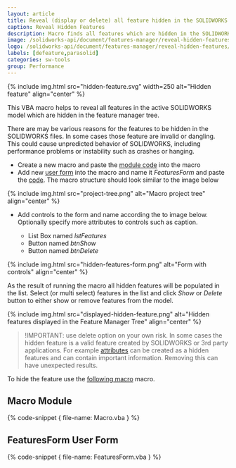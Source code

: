 ```yaml
---
layout: article
title: Reveal (display or delete) all feature hidden in the SOLIDWORKS Feature Manager tree
caption: Reveal Hidden Features
description: Macro finds all features which are hidden in the SOLIDWORKS model and either displays or removes them
image: /solidworks-api/document/features-manager/reveal-hidden-features/hidden-feature.png
logo: /solidworks-api/document/features-manager/reveal-hidden-features/hidden-feature.svg
labels: [defeature,parasolid]
categories: sw-tools
group: Performance
---
```

{% include img.html src="hidden-feature.svg" width=250 alt="Hidden feature" align="center" %}

This VBA macro helps to reveal all features in the active SOLIDWORKS model which are hidden in the feature manager tree.

There are may be various reasons for the features to be hidden in the SOLIDWORKS files. In some cases those feature are invalid or dangling. This could cause unpredicted behavior of SOLIDWORKS, including performance problems or instability such as crashes or hanging.

* Create a new macro and paste the [module code](#macro-module) into the macro
* Add new [user form](/visual-basic/user-forms/) into the macro and name it *FeaturesForm* and paste the [code](#featuresform-user-form). The macro structure should look similar to the image below

{% include img.html src="project-tree.png" alt="Macro project tree" align="center" %}

* Add controls to the form and name according the to image below. Optionally specify more attributes to controls such as caption.

    * List Box named *lstFeatures*
    * Button named *btnShow*
    * Button named *btnDelete*

{% include img.html src="hidden-features-form.png" alt="Form with controls" align="center" %}

As the result of running the macro all hidden features will be populated in the list. Select (or multi select) features in the list and click *Show* or *Delete* button to either show or remove features from the model.

{% include img.html src="displayed-hidden-feature.png" alt="Hidden features displayed in the Feature Manager Tree" align="center" %}

> !IMPORTANT: use delete option on your own risk. In some cases the hidden feature is a valid feature created by SOLIDWORKS or 3rd party applications. For example [attributes](/solidworks-api/data-storage/attributes/) can be created as a hidden features and can contain important information. Removing this can have unexpected results.

To hide the feature use the [following macro](/solidworks-api/document/features-manager/hide-features/) macro.

## Macro Module

{% code-snippet { file-name: Macro.vba } %}

## FeaturesForm User Form

{% code-snippet { file-name: FeaturesForm.vba } %}
